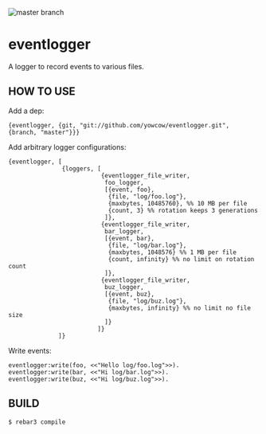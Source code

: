 ![master branch](https://github.com/yowcow/eventlogger/actions/workflows/ci.yml/badge.svg?branch=master)

eventlogger
=====

A logger to record events to various files.


HOW TO USE
----------

Add a dep:

```
{eventlogger, {git, "git://github.com/yowcow/eventlogger.git", {branch, "master"}}}
```

Add arbitrary logger configurations:

```
{eventlogger, [
               {loggers, [
                          {eventlogger_file_writer,
                           foo_logger,
                           [{event, foo},
                            {file, "log/foo.log"},
                            {maxbytes, 10485760}, %% 10 MB per file
                            {count, 3} %% rotation keeps 3 generations
                           ]},
                          {eventlogger_file_writer,
                           bar_logger,
                           [{event, bar},
                            {file, "log/bar.log"},
                            {maxbytes, 1048576} %% 1 MB per file
                            {count, infinity} %% no limit on rotation count
                           ]},
                          {eventlogger_file_writer,
                           buz_logger,
                           [{event, buz},
                            {file, "log/buz.log"},
                            {maxbytes, infinity} %% no limit no file size
                           ]}
                         ]}
              ]}
```

Write events:

```
eventlogger:write(foo, <<"Hello log/foo.log">>).
eventlogger:write(bar, <<"Hi log/bar.log">>).
eventlogger:write(buz, <<"Hi log/buz.log">>).
```


BUILD
-----

    $ rebar3 compile
